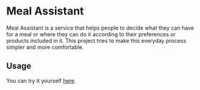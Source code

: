 # Meal Assistant
Meal Assistant is a service that helps people to decide what they can have for a meal or where they can do it according to their preferences or products included in it. This project tries to make this everyday process simpler and more comfortable.
## Usage
You can try it yourself [here](https://polinasand-step-2020.appspot.com/).
